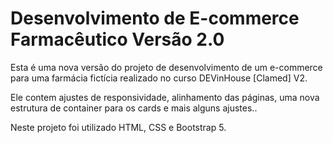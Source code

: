 # Desenvolvimento de E-commerce Farmacêutico Versão 2.0

Esta é uma nova versão do projeto de desenvolvimento de um e-commerce para uma farmácia fictícia realizado no curso DEVinHouse [Clamed] V2.

Ele contem ajustes de responsividade, alinhamento das páginas, uma nova estrutura de container para os cards e mais alguns ajustes..

Neste projeto foi utilizado HTML, CSS e Bootstrap 5.
